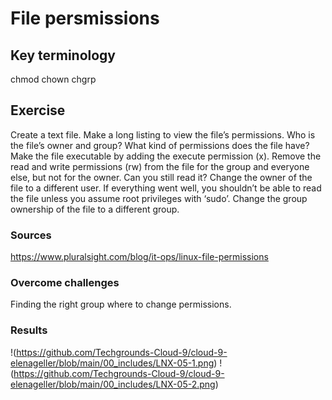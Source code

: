 # File persmissions


## Key terminology
chmod
chown
chgrp

## Exercise
Create a text file.
Make a long listing to view the file’s permissions. Who is the file’s owner and group? What kind of permissions does the file have?
Make the file executable by adding the execute permission (x).
Remove the read and write permissions (rw) from the file for the group and everyone else, but not for the owner. Can you still read it?
Change the owner of the file to a different user. If everything went well, you shouldn’t be able to read the file unless you assume root privileges with ‘sudo’.
Change the group ownership of the file to a different group.


### Sources

https://www.pluralsight.com/blog/it-ops/linux-file-permissions



### Overcome challenges
Finding the right group where to change permissions.

### Results

!(https://github.com/Techgrounds-Cloud-9/cloud-9-elenageller/blob/main/00_includes/LNX-05-1.png)
!(https://github.com/Techgrounds-Cloud-9/cloud-9-elenageller/blob/main/00_includes/LNX-05-2.png)

